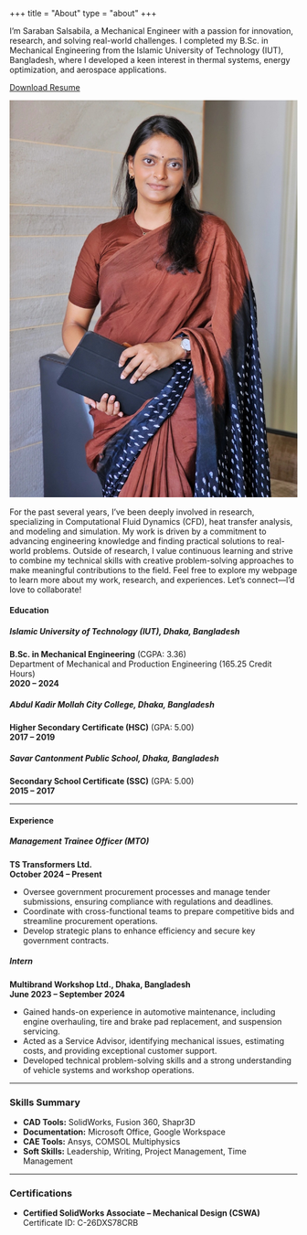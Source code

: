 +++
title = "About"
type = "about"
+++

I’m Saraban Salsabila, a Mechanical Engineer with a passion for innovation, research, and solving real-world challenges. I completed my B.Sc. in Mechanical Engineering from the Islamic University of Technology (IUT), Bangladesh, where I developed a keen interest in thermal systems, energy optimization, and aerospace applications.

[Download Resume](/resume.pdf)

![about](../images/about.jpg)

For the past several years, I’ve been deeply involved in research, specializing in Computational Fluid Dynamics (CFD), heat transfer analysis, and modeling and simulation. My work is driven by a commitment to advancing engineering knowledge and finding practical solutions to real-world problems.
Outside of research, I value continuous learning and strive to combine my technical skills with creative problem-solving approaches to make meaningful contributions to the field.
Feel free to explore my webpage to learn more about my work, research, and experiences. Let’s connect—I’d love to collaborate!

#### Education

##### Islamic University of Technology (IUT), Dhaka, Bangladesh
**B.Sc. in Mechanical Engineering** (CGPA: 3.36)  
Department of Mechanical and Production Engineering (165.25 Credit Hours)  
**2020 – 2024**

##### Abdul Kadir Mollah City College, Dhaka, Bangladesh
**Higher Secondary Certificate (HSC)** (GPA: 5.00)  
**2017 – 2019**

##### Savar Cantonment Public School, Dhaka, Bangladesh
**Secondary School Certificate (SSC)** (GPA: 5.00)  
**2015 – 2017**

---

#### Experience

##### Management Trainee Officer (MTO)
**TS Transformers Ltd.**  
**October 2024 – Present**
- Oversee government procurement processes and manage tender submissions, ensuring compliance with regulations and deadlines.
- Coordinate with cross-functional teams to prepare competitive bids and streamline procurement operations.
- Develop strategic plans to enhance efficiency and secure key government contracts.

##### Intern
**Multibrand Workshop Ltd., Dhaka, Bangladesh**  
**June 2023 – September 2024**
- Gained hands-on experience in automotive maintenance, including engine overhauling, tire and brake pad replacement, and suspension servicing.
- Acted as a Service Advisor, identifying mechanical issues, estimating costs, and providing exceptional customer support.
- Developed technical problem-solving skills and a strong understanding of vehicle systems and workshop operations.

---

### Skills Summary

- **CAD Tools:** SolidWorks, Fusion 360, Shapr3D
- **Documentation:** Microsoft Office, Google Workspace
- **CAE Tools:** Ansys, COMSOL Multiphysics
- **Soft Skills:** Leadership, Writing, Project Management, Time Management

---

### Certifications

- **Certified SolidWorks Associate – Mechanical Design (CSWA)**  
  Certificate ID: C-26DXS78CRB  
